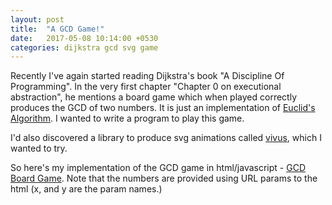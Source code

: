 ```yaml
---
layout: post
title:  "A GCD Game!"
date:   2017-05-08 10:14:00 +0530
categories: dijkstra gcd svg game
---
```


Recently I've again started reading Dijkstra's book "A Discipline Of Programming". In the very first chapter "Chapter 0 on executional abstraction", he mentions a board game which when played correctly produces the GCD of two numbers. It is just an implementation of [Euclid's Algorithm]. I wanted to write a program to play this game.

I'd also discovered a library to produce svg animations called [vivus], which I wanted to try.

So here's my implementation of the GCD game in html/javascript - [GCD Board Game]. Note that the numbers are provided using URL params to the html (x, and y are the param names.)

[Euclid's Algorithm]: https://en.wikipedia.org/wiki/Euclidean_algorithm
[vivus]: http://maxwellito.github.io/vivus/
[GCD Board Game]: https://abhishekmishra.github.io/discipline-of-programming-dijkstra/chapter-0-gcd/gcd-game.html?x=27&y=15
